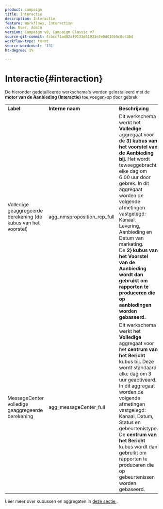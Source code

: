 ```yaml
---
product: campaign
title: Interactie
description: Interactie
feature: Workflows, Interaction
role: User, Admin
version: Campaign v8, Campaign Classic v7
source-git-commit: 4cbccf1ad02af9133d51933e3e0d010b5c8c43bd
workflow-type: tm+mt
source-wordcount: '131'
ht-degree: 1%

---
```



# Interactie{#interaction}

De hieronder gedetailleerde werkschema&#39;s worden geïnstalleerd met de **motor van de Aanbieding (Interactie)** toe:voegen-op door gebrek.

<table> 
 <tbody> 
  <tr> 
   <td> <strong>Label</strong><br /> </td> 
   <td> <strong> Interne naam </strong><br /> </td> 
   <td> <strong>Beschrijving</strong><br /> </td> 
  </tr> 
  <tr> 
   <td> <span class="uicontrol"> Volledige geaggregeerde berekening (de kubus van het voorstel) </span> <br /> </td> 
   <td> <span class="uicontrol"> agg_nmsproposition_rcp_full </span> <br /> </td> 
   <td> Dit werkschema werkt het <strong> Volledige </strong> aggregaat voor de <strong> 3&rbrace; kubus van het voorstel van de Aanbieding bij. </strong> Het wordt teweeggebracht elke dag om 6.00 uur door gebrek. In dit aggregaat worden de volgende afmetingen vastgelegd: Kanaal, Levering, Aanbieding en Datum van marketing.<br /> De <strong> 2&rbrace; kubus van het Voorstel van de Aanbieding wordt dan gebruikt om rapporten te produceren die op aanbiedingen worden gebaseerd.<br /></strong> </td> 
  </tr> 
   <tr> 
   <td> <span class="uicontrol"> MessageCenter volledige geaggregeerde berekening </span> <br /> </td> 
   <td> <span class="uicontrol"> agg_messageCenter_full </span> <br /> </td> 
   <td> Dit werkschema werkt het <strong> Volledige </strong> aggregaat voor het <strong> centrum van het Bericht </strong> kubus bij. Deze wordt standaard elke dag om 3 uur geactiveerd. In dit aggregaat worden de volgende afmetingen vastgelegd: Kanaal, Datum, Status en gebeurtenistype.<br /> De <strong> centrum van het Bericht </strong> kubus wordt dan gebruikt om rapporten te produceren die op gebeurtenissen worden gebaseerd. <br /> </td> 
   <td> <br /> </td> 
  </tr> 
 </tbody> 
</table>

Leer meer over kubussen en aggregaten in [ deze sectie ](../../v8/reporting/gs-cubes.md).

